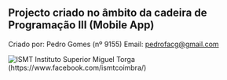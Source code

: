 ## Projecto criado no âmbito da cadeira de Programação III (Mobile App)

Criado por: Pedro Gomes (nº 9155)
Email: pedrofacg@gmail.com

<img src="http://helenumblog.ismt.pt/wp-content/uploads/2016/06/ISMT.gif" alt="ISMT">
Instituto Superior Miguel Torga (https://www.facebook.com/ismtcoimbra/)
